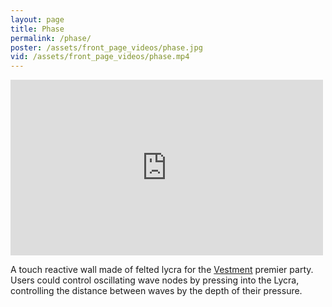 ```yaml
---
layout: page
title: Phase
permalink: /phase/
poster: /assets/front_page_videos/phase.jpg
vid: /assets/front_page_videos/phase.mp4
---
```


<iframe src="https://player.vimeo.com/video/141961475" width="500" height="281" frameborder="0" webkitallowfullscreen mozallowfullscreen allowfullscreen></iframe>

A touch reactive wall made of felted lycra for the [Vestment](http://vestment.nyc/) premier party. Users could control oscillating wave nodes by pressing into the Lycra, controlling the distance between waves by the depth of their pressure.